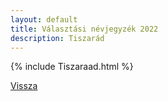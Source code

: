 ```yaml
---
layout: default
title: Választási névjegyzék 2022
description: Tiszarád
---
```


{% include Tiszaraad.html %}

[Vissza](./)